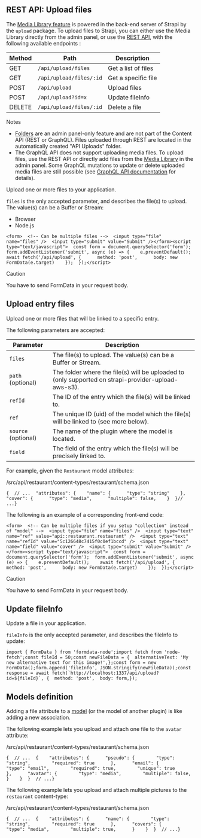 ## REST API: Upload files

The [Media Library feature](https://docs.strapi.io/cms/features/media-library) is powered in the back-end server of Strapi by the `upload` package. To upload files to Strapi, you can either use the Media Library directly from the admin panel, or use the [REST API](https://docs.strapi.io/cms/api/rest), with the following available endpoints :

| Method | Path | Description |
| --- | --- | --- |
| GET | `/api/upload/files` | Get a list of files |
| GET | `/api/upload/files/:id` | Get a specific file |
| POST | `/api/upload` | Upload files |
| POST | `/api/upload?id=x` | Update fileInfo |
| DELETE | `/api/upload/files/:id` | Delete a file |

Notes

-   [Folders](https://docs.strapi.io/cms/features/media-library#organizing-assets-with-folders) are an admin panel-only feature and are not part of the Content API (REST or GraphQL). Files uploaded through REST are located in the automatically created "API Uploads" folder.
-   The GraphQL API does not support uploading media files. To upload files, use the REST API or directly add files from the [Media Library](https://docs.strapi.io/cms/features/media-library) in the admin panel. Some GraphQL mutations to update or delete uploaded media files are still possible (see [GraphQL API documentation](https://docs.strapi.io/cms/api/graphql#mutations-on-media-files) for details).

Upload one or more files to your application.

`files` is the only accepted parameter, and describes the file(s) to upload. The value(s) can be a Buffer or Stream:

-   Browser
-   Node.js

```
<form>  <!-- Can be multiple files -->  <input type="file" name="files" />  <input type="submit" value="Submit" /></form><script type="text/javascript">  const form = document.querySelector('form');  form.addEventListener('submit', async (e) => {    e.preventDefault();    await fetch('/api/upload', {      method: 'post',      body: new FormData(e.target)    });  });</script>
```

Caution

You have to send FormData in your request body.

## Upload entry files[](https://docs.strapi.io/cms/api/rest#upload-entry-files "Direct link to Upload entry files")

Upload one or more files that will be linked to a specific entry.

The following parameters are accepted:

| Parameter | Description |
| --- | --- |
| `files` | The file(s) to upload. The value(s) can be a Buffer or Stream. |
| `path` (optional) | The folder where the file(s) will be uploaded to (only supported on strapi-provider-upload-aws-s3). |
| `refId` | The ID of the entry which the file(s) will be linked to. |
| `ref` | The unique ID (uid) of the model which the file(s) will be linked to (see more below). |
| `source` (optional) | The name of the plugin where the model is located. |
| `field` | The field of the entry which the file(s) will be precisely linked to. |

For example, given the `Restaurant` model attributes:

/src/api/restaurant/content-types/restaurant/schema.json

```
{  // ...  "attributes": {    "name": {      "type": "string"    },    "cover": {      "type": "media",      "multiple": false,    }  }// ...}
```

The following is an example of a corresponding front-end code:

```
<form>  <!-- Can be multiple files if you setup "collection" instead of "model" -->  <input type="file" name="files" />  <input type="text" name="ref" value="api::restaurant.restaurant" />  <input type="text" name="refId" value="5c126648c7415f0c0ef1bccd" />  <input type="text" name="field" value="cover" />  <input type="submit" value="Submit" /></form><script type="text/javascript">  const form = document.querySelector('form');  form.addEventListener('submit', async (e) => {    e.preventDefault();    await fetch('/api/upload', {      method: 'post',      body: new FormData(e.target)    });  });</script>
```

Caution

You have to send FormData in your request body.

## Update fileInfo[](https://docs.strapi.io/cms/api/rest#update-fileinfo "Direct link to Update fileInfo")

Update a file in your application.

`fileInfo` is the only accepted parameter, and describes the fileInfo to update:

```
import { FormData } from 'formdata-node';import fetch from 'node-fetch';const fileId = 50;const newFileData = {  alternativeText: 'My new alternative text for this image!',};const form = new FormData();form.append('fileInfo', JSON.stringify(newFileData));const response = await fetch(`http://localhost:1337/api/upload?id=${fileId}`, {  method: 'post',  body: form,});
```

## Models definition[](https://docs.strapi.io/cms/api/rest#models-definition "Direct link to Models definition")

Adding a file attribute to a [model](https://docs.strapi.io/cms/backend-customization/models) (or the model of another plugin) is like adding a new association.

The following example lets you upload and attach one file to the `avatar` attribute:

/src/api/restaurant/content-types/restaurant/schema.json

```
{  // ...  {    "attributes": {      "pseudo": {        "type": "string",        "required": true      },      "email": {        "type": "email",        "required": true,        "unique": true      },      "avatar": {        "type": "media",        "multiple": false,      }    }  }  // ...}
```

The following example lets you upload and attach multiple pictures to the `restaurant` content-type:

/src/api/restaurant/content-types/restaurant/schema.json

```
{  // ...  {    "attributes": {      "name": {        "type": "string",        "required": true      },      "covers": {        "type": "media",        "multiple": true,      }    }  }  // ...}
```